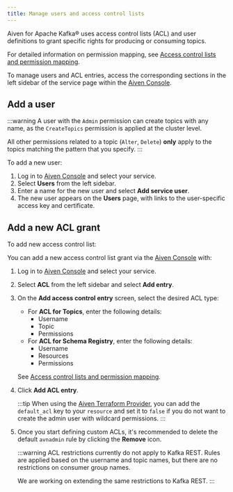 ```yaml
---
title: Manage users and access control lists
---
```


Aiven for Apache Kafka® uses access control lists (ACL) and user definitions to grant specific rights for producing or consuming topics.

For detailed information on permission mapping,
see [Access control lists and permission mapping](/docs/products/kafka/concepts/acl).

To manage users and ACL entries, access the corresponding sections in
the left sidebar of the service page within the [Aiven
Console](https://console.aiven.io/).

## Add a user

:::warning
A user with the `Admin` permission can create topics with any name, as
the `CreateTopics` permission is applied at the cluster level.

All other permissions related to a topic (`Alter`, `Delete`) **only**
apply to the topics matching the pattern that you specify.
:::

To add a new user:

1.  Log in to [Aiven Console](https://console.aiven.io/) and select your
    service.
1.  Select **Users** from the left sidebar.
1.  Enter a name for the new user and select **Add service user**.
1.  The new user appears on the **Users** page, with links to the
    user-specific access key and certificate.

## Add a new ACL grant

To add new access control list:

You can add a new access control list grant via the [Aiven
Console](https://console.aiven.io/) with:

1. Log in to [Aiven Console](https://console.aiven.io/) and select your
   service.

1. Select **ACL** from the left sidebar and select **Add entry**.

1. On the **Add access control entry** screen, select the desired ACL
   type:

   -  For **ACL for Topics**, enter the following details:
      -   Username
      -   Topic
      -   Permissions
   -  For **ACL for Schema Registry**, enter the following details:
      -   Username
      -   Resources
      -   Permissions

    See [Access control lists and permission mapping](/docs/products/kafka/concepts/acl).

1.  Click **Add ACL entry**.

    :::tip
    When using the
    [Aiven Terraform Provider](/docs/tools/terraform), you can add the `default_acl` key to your `resource`
    and set it to `false` if you do not want to create the admin user
    with wildcard permissions.
    :::

1.  Once you start defining custom ACLs, it's recommended to delete the
    default `avnadmin` rule by clicking the **Remove** icon.

    :::warning
    ACL restrictions currently do not apply to Kafka REST. Rules are
    applied based on the username and topic names, but there are no
    restrictions on consumer group names.

    We are working on extending the same restrictions to Kafka REST.
    :::
